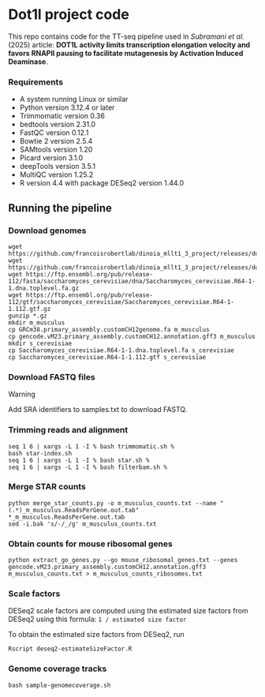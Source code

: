 # Dot1l project code

This repo contains code for the TT-seq pipeline used in *Subramani et al.* (2025) article: **DOT1L activity limits transcription elongation velocity and favors RNAPII pausing to facilitate mutagenesis by Activation Induced Deaminase**.

### Requirements

* A system running Linux or similar
* Python version 3.12.4 or later
* Trimmomatic version 0.36
* bedtools version 2.31.0
* FastQC version 0.12.1
* Bowtie 2 version 2.5.4
* SAMtools version 1.20
* Picard version 3.1.0
* deepTools version 3.5.1
* MultiQC version 1.25.2
* R version 4.4 with package DESeq2 version 1.44.0

## Running the pipeline

### Download genomes

```shell
wget https://github.com/francoisrobertlab/dinoia_mllt1_3_project/releases/download/1.0/GRCm38.primary_assembly.customCH12genome.fa.gz
wget https://github.com/francoisrobertlab/dinoia_mllt1_3_project/releases/download/1.0/gencode.vM23.primary_assembly.customCH12.annotation.gff3.gz
wget https://ftp.ensembl.org/pub/release-112/fasta/saccharomyces_cerevisiae/dna/Saccharomyces_cerevisiae.R64-1-1.dna.toplevel.fa.gz
wget https://ftp.ensembl.org/pub/release-112/gtf/saccharomyces_cerevisiae/Saccharomyces_cerevisiae.R64-1-1.112.gtf.gz
gunzip *.gz
mkdir m_musculus
cp GRCm38.primary_assembly.customCH12genome.fa m_musculus
cp gencode.vM23.primary_assembly.customCH12.annotation.gff3 m_musculus
mkdir s_cerevisiae
cp Saccharomyces_cerevisiae.R64-1-1.dna.toplevel.fa s_cerevisiae
cp Saccharomyces_cerevisiae.R64-1-1.112.gtf s_cerevisiae
```

### Download FASTQ files

> [!WARNING]  
> Add SRA identifiers to samples.txt to download FASTQ.

### Trimming reads and alignment

```shell
seq 1 6 | xargs -L 1 -I % bash trimmomatic.sh %
bash star-index.sh
seq 1 6 | xargs -L 1 -I % bash star.sh %
seq 1 6 | xargs -L 1 -I % bash filterbam.sh %
```

### Merge STAR counts

```shell
python merge_star_counts.py -o m_musculus_counts.txt --name "(.*)_m_musculus.ReadsPerGene.out.tab" *_m_musculus.ReadsPerGene.out.tab
sed -i.bak 's/-/_/g' m_musculus_counts.txt
```

### Obtain counts for mouse ribosomal genes

```shell
python extract_go_genes.py --go mouse_ribosomal_genes.txt --genes gencode.vM23.primary_assembly.customCH12.annotation.gff3 m_musculus_counts.txt > m_musculus_counts_ribosomes.txt
```

### Scale factors

DESeq2 scale factors are computed using the estimated size factors from DESeq2 using this formula: `1 / estimated size factor`

To obtain the estimated size factors from DESeq2, run

```shell
Rscript deseq2-estimateSizeFactor.R
```

### Genome coverage tracks

```shell
bash sample-genomecoverage.sh
```
